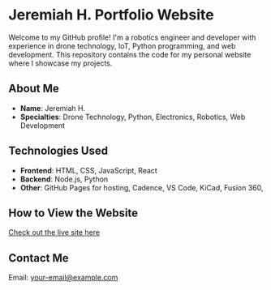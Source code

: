 # Jeremiah H. Portfolio Website

Welcome to my GitHub profile! I'm a robotics engineer and developer with experience in drone technology, IoT, Python programming, and web development. This repository contains the code for my personal website where I showcase my projects.

## About Me
- **Name**: Jeremiah H.
- **Specialties**: Drone Technology, Python, Electronics, Robotics, Web Development

## Technologies Used
- **Frontend**: HTML, CSS, JavaScript, React
- **Backend**: Node.js, Python
- **Other**: GitHub Pages for hosting, Cadence, VS Code, KiCad, Fusion 360, 

## How to View the Website
[Check out the live site here](link-to-live-site)

## Contact Me
Email: your-email@example.com
